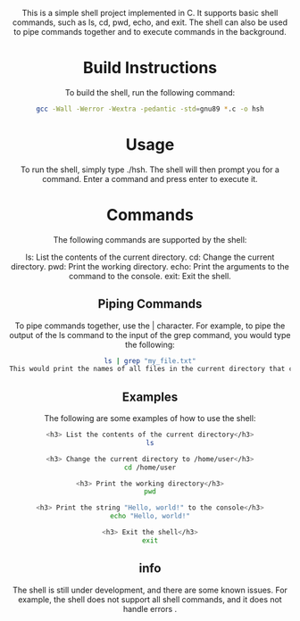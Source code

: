 <!DOCTYPE  htm>

<html>
<header>

<title>readme</title>

<body>

This is a simple shell project implemented in C. It supports basic shell commands, such as ls, cd, pwd, echo, and exit. The shell can also be used to pipe commands together and to execute commands in the background.


<h1>Build Instructions</h2>

To build the shell, run the following command:

```bash
gcc -Wall -Werror -Wextra -pedantic -std=gnu89 *.c -o hsh
```

<h1>Usage</h2>

To run the shell, simply type ./hsh. The shell will then prompt you for a command. Enter a command and press enter to execute it.


<h1>Commands</h1>

The following commands are supported by the shell:

ls: List the contents of the current directory.
cd: Change the current directory.
pwd: Print the working directory.
echo: Print the arguments to the command to the console.
exit: Exit the shell.


<h2>Piping Commands</h2>
To pipe commands together, use the | character. For example, to pipe the output of the ls command to the input of the grep command, you would type the following:

```bash
ls | grep "my_file.txt"
This would print the names of all files in the current directory that contain the string "my_file.txt".
```


<h2>Examples</h2>

The following are some examples of how to use the shell:

```bash
<h3> List the contents of the current directory</h3>
ls
```

```bash
<h3> Change the current directory to /home/user</h3>
cd /home/user
```
```bash
<h3> Print the working directory</h3>
pwd
```
```bash
<h3> Print the string "Hello, world!" to the console</h3>
echo "Hello, world!"
```
```bash
<h3> Exit the shell</h3>
exit
```

<h2>info</h2>

The shell is still under development, and there are some known issues. For example, the shell does not support all shell commands, and it does not handle errors .
</body>
